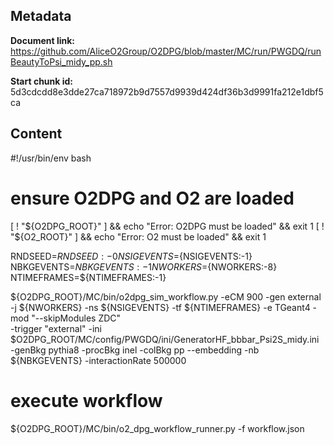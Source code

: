 ## Metadata

**Document link:** https://github.com/AliceO2Group/O2DPG/blob/master/MC/run/PWGDQ/runBeautyToPsi_midy_pp.sh

**Start chunk id:** 5d3cdcdd8e3dde27ca718972b9d7557d9939d424df36b3d9991fa212e1dbf5ca

## Content

#!/usr/bin/env bash

# ensure O2DPG and O2 are loaded
[ ! "${O2DPG_ROOT}" ] && echo "Error: O2DPG must be loaded" && exit 1
[ ! "${O2_ROOT}" ] && echo "Error: O2 must be loaded" && exit 1



RNDSEED=${RNDSEED:-0}
NSIGEVENTS=${NSIGEVENTS:-1}
NBKGEVENTS=${NBKGEVENTS:-1}
NWORKERS=${NWORKERS:-8}
NTIMEFRAMES=${NTIMEFRAMES:-1}

${O2DPG_ROOT}/MC/bin/o2dpg_sim_workflow.py -eCM 900 -gen external -j ${NWORKERS} -ns ${NSIGEVENTS} -tf ${NTIMEFRAMES} -e TGeant4 -mod "--skipModules ZDC" \
	-trigger "external" -ini $O2DPG_ROOT/MC/config/PWGDQ/ini/GeneratorHF_bbbar_Psi2S_midy.ini  \
	-genBkg pythia8 -procBkg inel -colBkg pp --embedding -nb ${NBKGEVENTS} -interactionRate 500000

# execute workflow
${O2DPG_ROOT}/MC/bin/o2_dpg_workflow_runner.py -f workflow.json